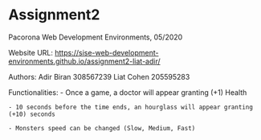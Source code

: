 # Assignment2
Pacorona
Web Development Environments, 05/2020


Website URL:
    https://sise-web-development-environments.github.io/assignment2-liat-adir/


Authors:
    Adir Biran 308567239
    Liat Cohen 205595283


Functionalities:
    - Once a game, a doctor will appear granting (+1) Health
    
    - 10 seconds before the time ends, an hourglass will appear granting (+10) seconds
    
    - Monsters speed can be changed (Slow, Medium, Fast)

